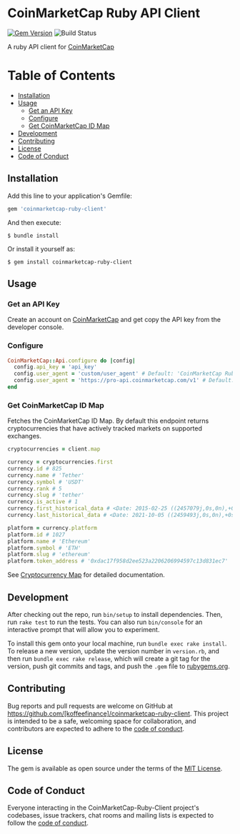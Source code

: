# CoinMarketCap Ruby API Client

[![Gem Version](https://badge.fury.io/rb/coinmarketcap-ruby-client.svg)](https://badge.fury.io/rb/coinmarketcap-ruby-client) ![Build Status](https://github.com/koffeefinance/coinmarketcap-ruby-client/actions/workflows/ruby.yml/badge.svg)


A ruby API client for [CoinMarketCap](https://coinmarketcap.com/api/documentation/v1/)

# Table of Contents

- [Installation](#installation)
- [Usage](#usage)
  - [Get an API Key](#get-an-api-token)
  - [Configure](#configure)
  - [Get CoinMarketCap ID Map](#get-coinmarketcap-id-map)
- [Development](#development)
- [Contributing](#contributing)
- [License](#license)
- [Code of Conduct](#code-of-conduct)

## Installation

Add this line to your application's Gemfile:

```ruby
gem 'coinmarketcap-ruby-client'
```

And then execute:

    $ bundle install

Or install it yourself as:

    $ gem install coinmarketcap-ruby-client

## Usage

### Get an API Key

Create an account on [CoinMarketCap](https://pro.coinmarketcap.com/) and get copy the API key from the developer console.

### Configure

```ruby
CoinMarketCap::Api.configure do |config|
  config.api_key = 'api_key'
  config.user_agent = 'custom/user_agent' # Default: 'CoinMarketCap Ruby Client/1.0.0'
  config.user_agent = 'https://pro-api.coinmarketcap.com/v1' # Default: 'https://pro-api.coinmarketcap.com/v1'
end
```

### Get CoinMarketCap ID Map

Fetches the CoinMarketCap ID Map. By default this endpoint returns cryptocurrencies that have actively tracked markets on supported exchanges.

```ruby
cryptocurrencies = client.map

currency = cryptocurrencies.first
currency.id # 825
currency.name # 'Tether'
currency.symbol # 'USDT'
currency.rank # 5
currency.slug # 'tether'
currency.is_active # 1
currency.first_historical_data # <Date: 2015-02-25 ((2457079j,0s,0n),+0s,2299161j)>
currency.last_historical_data # <Date: 2021-10-05 ((2459493j,0s,0n),+0s,2299161j)>

platform = currency.platform
platform.id # 1027
platform.name # 'Ethereum'
platform.symbol # 'ETH'
platform.slug # 'ethereum'
platform.token_address # '0xdac17f958d2ee523a2206206994597c13d831ec7'
```

See [Cryptocurrency Map](https://coinmarketcap.com/api/documentation/v1/#operation/getV1CryptocurrencyMap) for detailed documentation.

## Development

After checking out the repo, run `bin/setup` to install dependencies. Then, run `rake test` to run the tests. You can also run `bin/console` for an interactive prompt that will allow you to experiment.

To install this gem onto your local machine, run `bundle exec rake install`. To release a new version, update the version number in `version.rb`, and then run `bundle exec rake release`, which will create a git tag for the version, push git commits and tags, and push the `.gem` file to [rubygems.org](https://rubygems.org).

## Contributing

Bug reports and pull requests are welcome on GitHub at https://github.com/[koffeefinance]/coinmarketcap-ruby-client. This project is intended to be a safe, welcoming space for collaboration, and contributors are expected to adhere to the [code of conduct](https://github.com/koffeefinance/coinmarketcap-ruby-client/blob/master/CODE_OF_CONDUCT.md).

## License

The gem is available as open source under the terms of the [MIT License](https://opensource.org/licenses/MIT).

## Code of Conduct

Everyone interacting in the CoinMarketCap-Ruby-Client project's codebases, issue trackers, chat rooms and mailing lists is expected to follow the [code of conduct](https://github.com/koffeefinance/coinmarketcap-ruby-client/blob/master/CODE_OF_CONDUCT.md).
